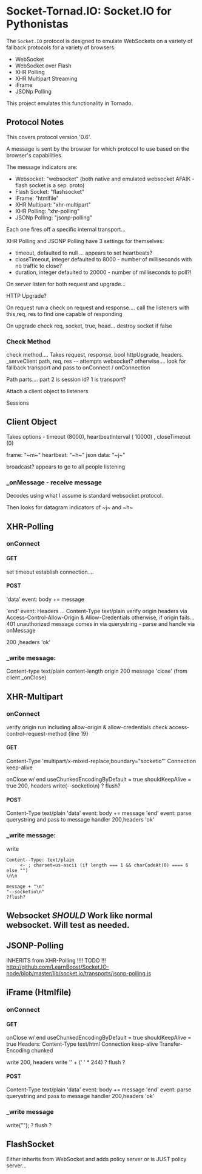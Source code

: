 Socket-Tornad.IO: Socket.IO for Pythonistas
===========================================

The `Socket.IO` protocol is designed to emulate WebSockets on a variety of fallback protocols for a variety of browsers:

- WebSocket 
- WebSocket over Flash 
- XHR Polling
- XHR Multipart Streaming
- iFrame
- JSONp Polling


This project emulates this functionality in Tornado.

## Protocol Notes

This covers protocol version '0.6'.

A message is sent by the browser for which protocol to use based on the browser's capabilities.

The message indicators are:

- Websocket: "websocket" (both native and emulated websocket AFAIK - flash socket is a sep. proto)
- Flash Socket: "flashsocket"
- iFrame: "htmlfile"
- XHR Multipart: "xhr-multipart"
- XHR Polling: "xhr-polling"
- JSONp Polling: "jsonp-polling"

Each one fires off a specific internal transport...

XHR Polling and JSONP Polling have 3 settings for themselves:

- timeout, defaulted to null ... appears to set heartbeats?
- closeTimeout, integer defaulted to 8000 - number of milliseconds with no traffic to close?
- duration, integer defaulted to 20000 - number of milliseconds to poll?!

On server listen for both request and upgrade...

HTTP Upgrade?

On request run a check on request and response.... 
call the listeners with this,req, res to find one capable of responding

On upgrade check req, socket, true, head... destroy socket if false


### Check Method
check method....  Takes request, response, bool httpUpgrade, headers.
_serveClient path, req, res -- attempts websocket?
otherwise.... look for fallback transport and pass to onConnect / onConnection

Path parts.... part 2 is session id? 1 is transport?

Attach a client object to listeners

Sessions


## Client Object

Takes options - timeout (8000), heartbeatInterval ( 10000) , closeTimeout (0)


frame: "~m~"
heartbeat: "~h~"
json data: "~j~"


broadcast? appears to go to all people listening

### _onMessage - receive message

Decodes using what I assume is standard websocket protocol.

Then looks for datagram indicators of ~j~ and ~h~


## XHR-Polling

### onConnect

#### GET
  set timeout
  establish connection....

#### POST
  'data' event:
    body += message

  'end' event:
    Headers ... Content-Type text/plain
    verify origin headers via Access-Control-Allow-Origin & Allow-Credentials
    otherwise, if origin fails... 401 unauthorized
    message comes in via querystring - parse and handle via onMessage

  200 ,headers
  'ok'

### _write message:
  Content-type text/plain
  content-length
  origin
  200
  message
  'close' (from client _onClose)


## XHR-Multipart

### onConnect

verify origin run including allow-origin & allow-credentials
check access-control-request-method {line 19}

#### GET

Content-Type 'multipart/x-mixed-replace;boundary="socketio"'
Connection keep-alive

onClose w/ end
useChunkedEncodingByDefault = true
shouldKeepAlive = true
200, headers
write(--socketio\n)
? flush? 

#### POST

Content-Type text/plain
'data' event:
  body += message
'end' event:
  parse querystring and pass to message handler
  200,headers
  'ok'

### _write message:

  write 

    Content--Type: text/plain
         <- ; charset=us-ascii (if length === 1 && charCodeAt(0) ==== 6 else "")
    \n\n

    message + "\n"
    "--socketio\n"
    ?flush?

## Websocket *SHOULD* Work like normal websocket.  Will test as needed.


## JSONP-Polling 
  INHERITS from XHR-Polling
  !!!! TODO !!! http://github.com/LearnBoost/Socket.IO-node/blob/master/lib/socket.io/transports/jsonp-polling.js

## iFrame (Htmlfile)

### onConnect

#### GET
  onClose w/ end
  useChunkedEncodingByDefault = true
  shouldKeepAlive = true
  Headers:
    Content-Type text/html
    Connection keep-alive
    Transfer-Encoding chunked

  write 200, headers
  write '<html><body>' + (' ' * 244)
  ? flush ?

#### POST

Content-Type text/plain
'data' event:
  body += message
'end' event:
  parse querystring and pass to message handler
  200,headers
  'ok'

### _write message

write("<script>parent.s_(" + JSON.stringify(message) + ", document);</script>");
? flush ?

## FlashSocket

Either inherits from WebSocket and adds policy server or is JUST policy server...
 
